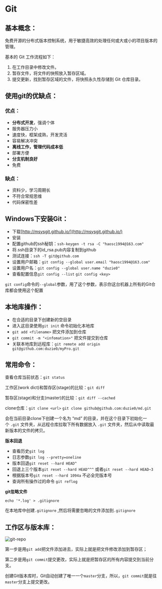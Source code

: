 # Git

## 基本概念：

免费开源的分布式版本控制系统，用于敏捷高效的处理任何或大或小的项目版本的管理。

基本的 Git 工作流程如下：

1. 在工作目录中修改文件。
2. 暂存文件，将文件的快照放入暂存区域。
3. 提交更新，找到暂存区域的文件，将快照永久性存储到 Git 仓库目录。

## 使用git的优缺点：

### 优点：

- **分布式开发**，强调个体
- 服务器压力小
- 速度快，框架成熟，开发灵活
- 容易解决冲突
- **离线工作，管理代码成本低**
- 部署方便
- **分支机制良好**
- 免费

### 缺点：

- 资料少，学习周期长
- 不符合常规思维
- 代码保密性差

## Windows下安装Git：

- 下载[http://msysgit.github.io/](http://msysgit.github.io/)
- 安装
- 配置github的ssh秘钥：`ssh-keygen -t rsa -C "haosc1994@163.com"`
- 将.ssh目录下的id_rsa.pub内容复制到github
- 测试连接：`ssh -T git@github.com`
- 设置用户邮箱：`git config --global user.email "haosc1994@163.com"`
- 设置用户名：`git config --global user.name "duzie0"`
- 查看配置信息`git config --list` `git config <key>`


`git config`命令的`--global`参数，用了这个参数，表示你这台机器上所有的Git仓库都会使用这个配置

## 本地库操作：

- 在合适的目录下创建新的空目录
- 进入这目录使用`git init` 命令初始化本地库
- `git add <filename>` 把文件添加到仓库
- `git commit -m "<infomation>"` 把文件提交到仓库
- 关联本地库到远程库：`git remote add origin git@github.com:duzie0/myPro.git`

## 常用命令：

查看仓库当前状态：`git status`

工作区(work dict)和暂存区(stage)的比较：`git diff` 

暂存区(stage)和分支(master)的比较：`git diff --cached`

clone仓库：`git clone <url>` `git clone github@github.com:duzie0/md.git` 

会在当前目录clone下创建一个名为 “md” 的目录，并在这个目录下初始化一个 `.git` 文件夹，从远程仓库拉取下所有数据放入 `.git` 文件夹，然后从中读取最新版本的文件的拷贝。

**版本回退**

- 查看历史`git log`
- 日志参数`git log --pretty=oneline`
- 版本回退`git reset --hard HEAD^`
- 回退上三个版本`git reset --hard HEAD^^^` 或者`git reset --hard HEAD~3`
- 根据版本号`git reset --hard 1094a` 不必全完版本号
- 查询所有操作过的命令 `git reflog`

**git忽略文件**

`echo '*.log' > .gitignore` 

在本地库中创建`.gitignore` ,然后将需要忽略的文件添加到`.gitignore`

## 工作区与版本库：

![git-repo](https://cdn.liaoxuefeng.com/cdn/files/attachments/001384907702917346729e9afbf4127b6dfbae9207af016000/0)

第一步是用`git add`把文件添加进去，实际上就是把文件修改添加到暂存区；

第二步是用`git commit`提交更改，实际上就是把暂存区的所有内容提交到当前分支。

创建Git版本库时，Git自动创建了唯一一个`master`分支，所以，`git commit`就是往`master`分支上提交更改。